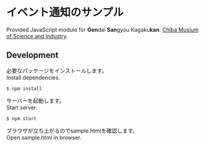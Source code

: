 # イベント通知のサンプル
Provided JavaScript module for **Gen**dai **San**gyou Kagaku**kan**: [Chiba Musium of Science and Industry](http://www2.chiba-muse.or.jp/SCIENCE/index.html).

## Development

必要なパッケージをインストールします。  
Install dependencies.
```
$ npm install
```

サーバーを起動します。  
Start server.
```
$ npm start
```

ブラウザが立ち上がるのでsample.htmlを確認します。  
Open sample.html in browser.
